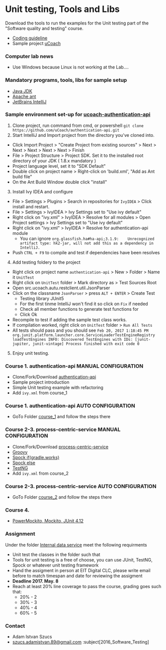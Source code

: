 # Unit testing, Tools and Libs #

Download the tools to run the examples for the Unit testing part of
the "Software quality and testing" course.

* [Coding guideline](https://google.github.io/styleguide/javaguide.html)
* Sample project [uCoach](https://github.com/ucoach)

### Computer lab news ###
* Use Windows because Linux is not working at the Lab....

### Mandatory programs, tools, libs for sample setup ###
* [Java JDK](http://www.oracle.com/technetwork/java/javase/downloads/jdk8-downloads-2133151.html)
* [Apache ant](http://ant.apache.org/bindownload.cgi)
* [JetBrains IntelliJ](https://www.jetbrains.com/idea/download/#section=windows)

### Sample environment set-up for [ucoach-authentication-api](https://github.com/uCoach/authentication-api) ###
1. Clone project, run command from cmd, or powershell `git clone https://github.com/uCoach/authentication-api.git`
2. Start IntelliJ and Import project from the directory you've cloned into.
 * Click Import Project > "Create Project from existing sources" > Next > Next > Next > Next > Next > Finish
 * File > Project Structure > Project SDK. Set it to the installed root directory of your JDK ( 1.8.x mandatory )
 * Project language level, set it to "SDK Default"
 * Double click on project name > Right-click on 'build.xml', "Add as Ant build file"
 * On the Ant Build Window double click "install"
 
3. Install Ivy IDEA and configure
 * File > Settings > Plugins > Search in repositories for `IvyIDEA` > Click install and restart.
 * File > Settings > IvyIDEA > Ivy Settings set to "Use ivy default"
 * Right click on "ivy.xml" > IvyIDEA > Resolve for all modules > Open Project settings > Ivy Settings set to "Use ivy default"
 * Right click on "ivy.xml" > IvyIDEA > Resolve for authentication-api module 
    * You can ignore `org.glassfish.ha#ha-api;3.1.9:	Unrecognized artifact type: hk2-jar, will not add this as a dependency in IntelliJ.`
 * Push `CTRL + F9`  to compile and test if dependencies have been resolves

4. Add testing foldery to the project 
 * Right click on project name `authentication-api` > New > Folder > Name it `UnitTest`
 * Right click on `UnitTest` folder > Mark directory as > Test Sources Root
 * Open src.ucoach.autu.restclient.util.JsonParser 
 * Click on the classname `JsonParser` > press `ALT + ENTER` > Create Test 
    * Testing library JUnit5
    * For the first tinme IntelliJ won't find it so click on `Fix` if needed
    * Check all member functions to generate test functions for
    * Click Ok
 * Recompile to test if adding the sample test class works.
 * If compilation worked, right click on `UnitTest` folder > ` Run All Tests `
 * All tests should pass and you should see `Feb 20, 2017 1:18:45 PM org.junit.platform.launcher.core.ServiceLoaderTestEngineRegistry loadTestEngines INFO: Discovered TestEngines with IDs: [junit-jupiter, junit-vintage] Process finished with exit code 0`
 
5. Enjoy unit testing.

### Course 1. authentication-api MANUAL CONFIGURATION ###
* Clone/Fork/Download [authentication-api](https://github.com/uCoach/authentication-api)
* Sample project introduction
* Simple Unit testing example with refactoring
* Add `ivy.xml` from course_1

### Course 1. authentication-api AUTO CONFIGURATION ###
* GoTo Folder [course_1](https://github.com/JacksonFurrier/Software-quality-and-testing/tree/master/course_1) and follow the steps there

### Course 2-3. process-centric-service MANUAL CONFIGURATION ###

* Clone/Fork/Download [process-centric-service](https://github.com/uCoach/process-centric-service)
* [Groovy](https://dl.bintray.com/groovy/maven/apache-groovy-binary-2.4.8.zip)
* [Spock if(gradle.works)](https://github.com/spockframework/spock.git)
* [Spock else](https://search.maven.org/remotecontent?filepath=io/sniffy/spock/3.1.0-RC10/spock-3.1.0-RC10.jar)
* [TestNG](https://github.com/cbeust/testng.git)
* Add `ivy.xml` from course_2

###  Course 2-3. process-centric-service AUTO CONFIGURATION ###
* GoTo Folder [course_2](https://github.com/JacksonFurrier/Software-quality-and-testing/tree/master/course_2) and follow the steps there

### Course 4. ###
 
* [PowerMockito, Mockito, JUnit 4.12](http://dl.bintray.com/johanhaleby/generic/powermock-mockito2-junit-1.6.6.zip)

### Assignment ###

Under the folder [Internal data service](https://github.com/JacksonFurrier/Software-quality-and-testing/tree/master/course_4/internal-data-service/src/ucoach/data/ws)
meet the following requirments
* Unit test the classes in the folder such that
 * Tools for unit testing is a free of choose, you can use JUnit, TestNG, Spock or whatever unit testing framework
 * Hand the assigment in person at EIT Digital CLC, please write email before to match timespan and date for reviewing the assigment
 * **Deadline 2017. May. 8**
 * Reach at least 20% line coverage to pass the course, grading goes such that:
   * 20% - 2 
   * 30% - 3 
   * 40% - 4 		
   * 60% - 5 
	 

### Contact ###

* Adam Istvan Szucs
* szucs.adamistvan.89@gmail.com :subject[2016_Software_Testing]
